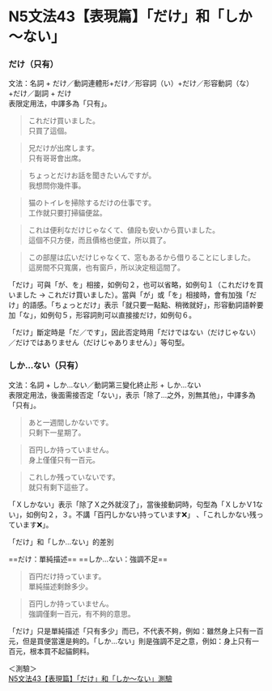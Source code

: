 N5文法43【表現篇】「だけ」和「しか～ない」
=======================
### だけ（只有）

文法：名詞 + だけ／動詞連體形+だけ／形容詞（い）+だけ／形容動詞（な）+だけ／副詞 + だけ  
表限定用法，中譯多為「只有」。

>これだけ買いました。  
    只買了這個。
	
>兄だけが出席します。  
    只有哥哥會出席。
	
>ちょっとだけお話を聞きたいんですが。  
    我想問你幾件事。
	
>猫のトイレを掃除するだけの仕事です。  
    工作就只要打掃貓便盆。
	
>これは便利なだけじゃなくて、値段も安いから買いました。  
    這個不只方便，而且價格也便宜，所以買了。
	
>この部屋は広いだけじゃなくて、窓もあるから借りることにしました。  
    這房間不只寬廣，也有窗戶，所以決定租這間了。

「だけ」可與「が、を」相接，如例句２，也可以省略，如例句１（これだけを買いました → これだけ買いました）。當與「が」或「を」相接時，會有加強「だけ」的語感。「ちょっとだけ」表示「就只要一點點、稍微就好」，形容動詞語幹要加「な」，如例句５，形容詞則可以直接接だけ，如例句６。

「だけ」斷定時是「だ／です」，因此否定時用「だけではない（だけじゃない）／だけではありません（だけじゃありません）」等句型。

### しか…ない（只有）

文法：名詞 + しか…ない／動詞第三變化終止形 + しか…ない  
表限定用法，後面需接否定「ない」，表示「除了…之外，別無其他」，中譯多為「只有」。

>あと一週間しかないです。  
    只剩下一星期了。

>百円しか持っていません。  
    身上僅僅只有一百元。
	
>これしか残っていないです。  
    就只有剩下這些了。

「Ｘしかない」表示「除了Ｘ之外就沒了」，當後接動詞時，句型為「ＸしかＶ1ない」，如例句２，３。不講「百円しかない持っています❌」 、「これしかない残っています❌」。

「だけ」和「しか…ない」的差別

==だけ：單純描述==
==しか…ない：強調不足==

>百円だけ持っています。  
    單純描述剩餘多少。
	
>百円しか持っていません。  
    強調僅剩一百元，有不夠的意思。

「だけ」只是單純描述「只有多少」而已，不代表不夠，例如：雖然身上只有一百元，但是買便當還是夠的。「しか…ない」則是強調不足之意，例如：身上只有一百元，根本買不起貓飼料。

＜測驗＞  
[N5文法43【表現篇】「だけ」和「しか～ない」測驗]()